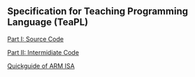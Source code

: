## Specification for Teaching Programming Language (TeaPL)

[Part I: Source Code](source.md)

[Part II: Intermidiate Code](ir.md)

[Quickguide of ARM ISA](arm.md)